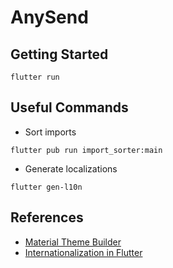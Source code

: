 # AnySend

## Getting Started

```
flutter run
```

## Useful Commands
- Sort imports
```
flutter pub run import_sorter:main
```
- Generate localizations
```
flutter gen-l10n
```

## References
- [Material Theme Builder](https://m3.material.io/theme-builder)
- [Internationalization in Flutter](https://docs.flutter.dev/ui/accessibility-and-localization/internationalization)
